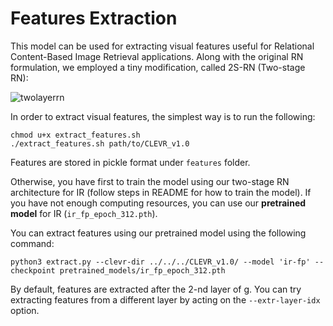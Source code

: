 # Features Extraction
This model can be used for extracting visual features useful for Relational Content-Based Image Retrieval applications. Along with the original RN formulation, we employed a tiny modification, called 2S-RN (Two-stage RN):

![twolayerrn](https://user-images.githubusercontent.com/25117311/44774024-5c6bf300-ab72-11e8-9258-52aaa5805f64.png)

In order to extract visual features, the simplest way is to run the following:
```
chmod u+x extract_features.sh
./extract_features.sh path/to/CLEVR_v1.0
```
Features are stored in pickle format under ```features``` folder.

Otherwise, you have first to train the model using our two-stage RN architecture for IR (follow steps in README for how to train the model).
If you have not enough computing resources, you can use our **pretrained model** for IR (```ir_fp_epoch_312.pth```).

You can extract features using our pretrained model using the following command:
```
python3 extract.py --clevr-dir ../../../CLEVR_v1.0/ --model 'ir-fp' --checkpoint pretrained_models/ir_fp_epoch_312.pth
```

By default, features are extracted after the 2-nd layer of g. You can try extracting features from a different layer by acting on the ```--extr-layer-idx``` option.
